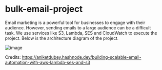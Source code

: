 # bulk-email-project

Email marketing is a powerful tool for businesses to engage with their audience. However, sending emails to a large audience can be a difficult task. We use services like S3, Lambda, SES and CloudWatch to execute the project. Below is the architecture diagram of the project.

![image](https://github.com/avinashvamshi180/bulk-email-project/assets/8394008/2dfa6a1f-d1d6-4438-b8d2-18c124c6dcdf)

Credits: https://aniketdubey.hashnode.dev/building-scalable-email-automation-with-aws-lambda-ses-and-s3
